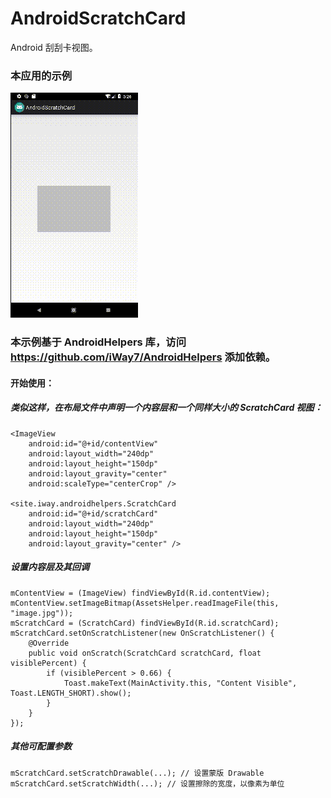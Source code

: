 # AndroidScratchCard
Android 刮刮卡视图。

### 本应用的示例

![image](https://github.com/iWay7/AndroidScratchCard/blob/master/sample.gif)   

### 本示例基于 AndroidHelpers 库，访问 https://github.com/iWay7/AndroidHelpers 添加依赖。

#### 开始使用：
##### 类似这样，在布局文件中声明一个内容层和一个同样大小的 ScratchCard 视图：
```
<ImageView
    android:id="@+id/contentView"
    android:layout_width="240dp"
    android:layout_height="150dp"
    android:layout_gravity="center"
    android:scaleType="centerCrop" />

<site.iway.androidhelpers.ScratchCard
    android:id="@+id/scratchCard"
    android:layout_width="240dp"
    android:layout_height="150dp"
    android:layout_gravity="center" />
```

##### 设置内容层及其回调
```
mContentView = (ImageView) findViewById(R.id.contentView);
mContentView.setImageBitmap(AssetsHelper.readImageFile(this, "image.jpg"));
mScratchCard = (ScratchCard) findViewById(R.id.scratchCard);
mScratchCard.setOnScratchListener(new OnScratchListener() {
    @Override
    public void onScratch(ScratchCard scratchCard, float visiblePercent) {
        if (visiblePercent > 0.66) {
            Toast.makeText(MainActivity.this, "Content Visible", Toast.LENGTH_SHORT).show();
        }
    }
});
```

##### 其他可配置参数
```
mScratchCard.setScratchDrawable(...); // 设置蒙版 Drawable
mScratchCard.setScratchWidth(...); // 设置擦除的宽度，以像素为单位
```
